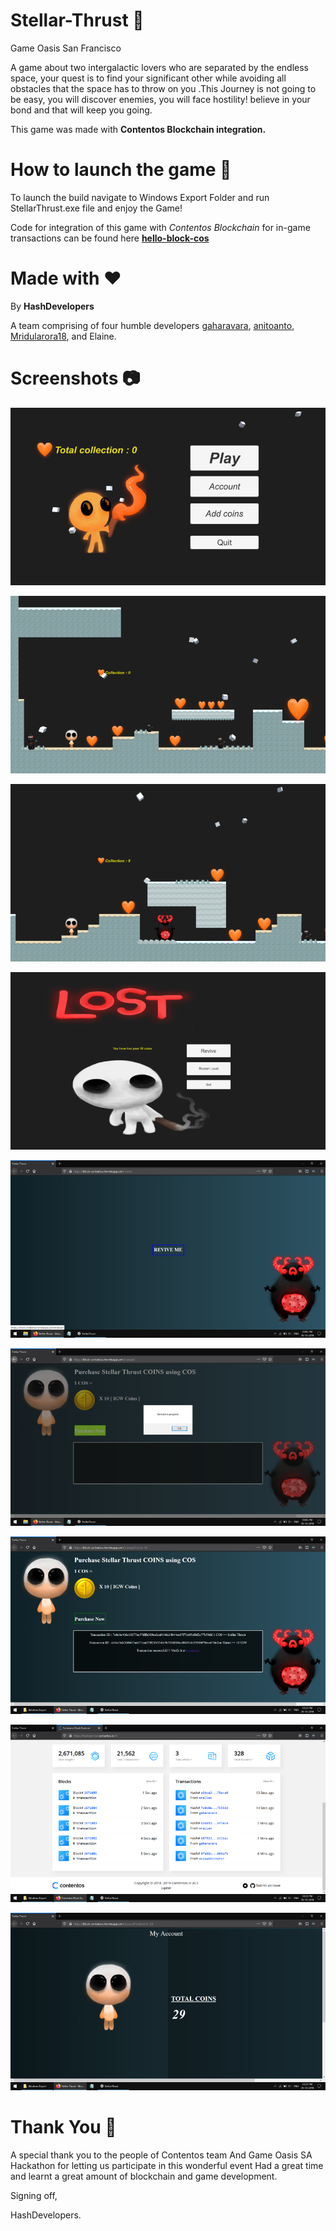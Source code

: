 # Stellar-Thrust :milky_way:
Game Oasis San Francisco

A game about two intergalactic lovers who are separated by the endless space, your quest is to find your significant other while avoiding all obstacles that the space has to throw on you .This Journey is not going to be easy, you will discover enemies, you will face hostility! believe in your bond and that will keep you going.

This game was made with **Contentos Blockchain integration.**

# How to launch the game :rocket:

To launch the build navigate to Windows Export Folder and run StellarThrust.exe file and enjoy the Game!

Code for integration of this game with *Contentos Blockchain* for in-game transactions can be found here **[hello-block-cos](https://github.com/gaharavara/hello-block-cos)**


# Made with :heart:

By **HashDevelopers**

A team comprising of four humble developers 
[gaharavara](https://github.com/gaharavara), [anitoanto](https://github.com/anitoanto), [Mridularora18](https://github.com/Mridularora18),
and Elaine.


 # Screenshots :camera:
 
![Screenshot_15](https://github.com/anitoanto/stellar-thrust/blob/master/Final%20Shots/Screenshot_15.png)

![Screenshot_16](https://github.com/anitoanto/stellar-thrust/blob/master/Final%20Shots/Screenshot_16.png)

![Screenshot_17](https://github.com/anitoanto/stellar-thrust/blob/master/Final%20Shots/Screenshot_17.png)

![Screenshot_18](https://github.com/anitoanto/stellar-thrust/blob/master/Final%20Shots/Screenshot_18.png)

![Screenshot_32](https://github.com/anitoanto/stellar-thrust/blob/master/Final%20Shots/Screenshot_32.png)

 ![Screenshot_34](https://github.com/anitoanto/stellar-thrust/blob/master/Final%20Shots/Screenshot_34.png)
 
 ![Screenshot_42](https://github.com/anitoanto/stellar-thrust/blob/master/Final%20Shots/Screenshot_42.png)
  
 ![Screenshot_43](https://github.com/anitoanto/stellar-thrust/blob/master/Final%20Shots/Screenshot_43.png)
 
 ![Screenshot_45](https://github.com/anitoanto/stellar-thrust/blob/master/Final%20Shots/Screenshot_45.png)
 
 # Thank You :pray:
 
 A special thank you to the people of Contentos team And Game Oasis SA Hackathon for letting us participate in this wonderful event
 Had a great time and learnt a great amount of blockchain and game development.
 
 Signing off,
 
 HashDevelopers.
